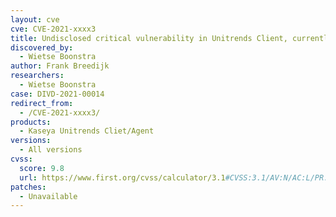 ```yaml
---
layout: cve
cve: CVE-2021-xxxx3
title: Undisclosed critical vulnerability in Unitrends Client, currently unpatched
discovered_by:
  - Wietse Boonstra
author: Frank Breedijk
researchers:
  - Wietse Boonstra
case: DIVD-2021-00014
redirect_from:
  - /CVE-2021-xxxx3/
products:
  - Kaseya Unitrends Cliet/Agent
versions:
  - All versions
cvss:
  score: 9.8
  url: https://www.first.org/cvss/calculator/3.1#CVSS:3.1/AV:N/AC:L/PR:N/UI:N/S:U/C:H/I:H/A:H
patches:
  - Unavailable
---
```


